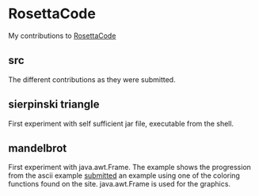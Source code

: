 # RosettaCode

My contributions to [RosettaCode](http://rosettacode.org)

## src

The different contributions as they were submitted.

## sierpinski triangle

First experiment with self sufficient jar file, executable from the shell.

## mandelbrot

First experiment with java.awt.Frame. The example shows the progression from the ascii example [submitted](http://rosettacode.org/wiki/Mandelbrot_set#Clojure) an example using one of the coloring functions found on the site. java.awt.Frame is used for the graphics. 

